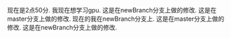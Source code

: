 现在是2点50分.
我现在想学习gpu.
这是在newBranch分支上做的修改.
这是在master分支上做的修改.
现在的我在newBranch分支上.
这是在master分支上做的修改.
这是在newBranch分支上做的修改.